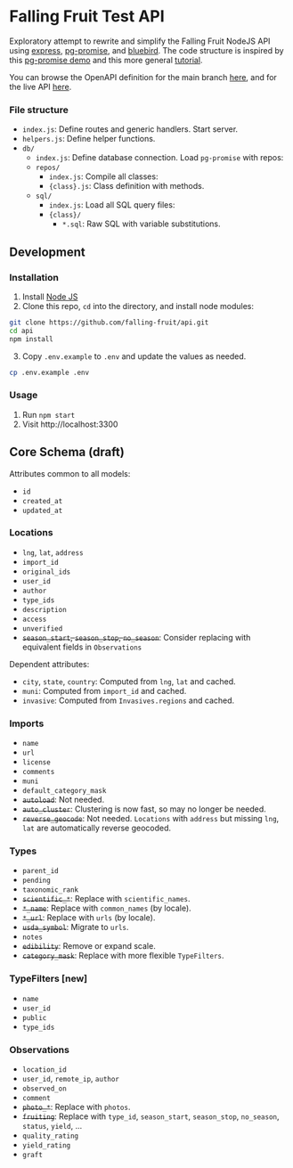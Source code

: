 # Falling Fruit Test API

Exploratory attempt to rewrite and simplify the Falling Fruit NodeJS API using [express](https://github.com/expressjs/express), [pg-promise](https://github.com/vitaly-t/pg-promise), and [bluebird](https://github.com/petkaantonov/bluebird). The code structure is inspired by this [pg-promise demo](https://github.com/vitaly-t/pg-promise-demo) and this more general [tutorial](http://mherman.org/blog/2016/03/13/designing-a-restful-api-with-node-and-postgres/#.WgOMrhNSyEI).

You can browse the OpenAPI definition for the main branch [here](https://petstore.swagger.io/?url=https://raw.githubusercontent.com/falling-fruit/api/main/docs/openapi.yml), and for the live API [here](https://petstore.swagger.io/?url=https://fallingfruit.org/test-api/0.3/openapi.yml).

### File structure

- `index.js`: Define routes and generic handlers. Start server.
- `helpers.js`: Define helper functions.
- `db/`
  - `index.js`: Define database connection. Load `pg-promise` with repos:
  - `repos/`
    - `index.js`: Compile all classes:
    - `{class}.js`: Class definition with methods.
  - `sql/`
    - `index.js`: Load all SQL query files:
    - `{class}/`
      - `*.sql`: Raw SQL with variable substitutions.

## Development

### Installation

1. Install [Node JS](https://nodejs.org/)
2. Clone this repo, `cd` into the directory, and install node modules:

```bash
git clone https://github.com/falling-fruit/api.git
cd api
npm install
```

3. Copy `.env.example` to `.env` and update the values as needed.

```bash
cp .env.example .env
```

### Usage

1. Run `npm start`
2. Visit http://localhost:3300

## Core Schema (draft)

Attributes common to all models:

- `id`
- `created_at`
- `updated_at`

### Locations

- `lng`, `lat`, `address`
- `import_id`
- `original_ids`
- `user_id`
- `author`
- `type_ids`
- `description`
- `access`
- `unverified`
- ~~`season_start`, `season_stop`, `no_season`~~: Consider replacing with equivalent fields in `Observations`

Dependent attributes:

- `city`, `state`, `country`: Computed from `lng`, `lat` and cached.
- `muni`: Computed from `import_id` and cached.
- `invasive`: Computed from `Invasives.regions` and cached.

### Imports

- `name`
- `url`
- `license`
- `comments`
- `muni`
- `default_category_mask`
- ~~`autoload`~~: Not needed.
- ~~`auto_cluster`~~: Clustering is now fast, so may no longer be needed.
- ~~`reverse_geocode`~~: Not needed. `Locations` with `address` but missing `lng`, `lat` are automatically reverse geocoded.

### Types

- `parent_id`
- `pending`
- `taxonomic_rank`
- ~~`scientific_*`~~: Replace with `scientific_names`.
- ~~`*_name`~~: Replace with `common_names` (by locale).
- ~~`*_url`~~: Replace with `urls` (by locale).
- ~~`usda_symbol`~~: Migrate to `urls`.
- `notes`
- ~~`edibility`~~: Remove or expand scale.
- ~~`category_mask`~~: Replace with more flexible `TypeFilters`.

### TypeFilters [new]

- `name`
- `user_id`
- `public`
- `type_ids`

### Observations

- `location_id`
- `user_id`, `remote_ip`, `author`
- `observed_on`
- `comment`
- ~~`photo_*`~~: Replace with `photos`.
- ~~`fruiting`~~: Replace with `type_id`, `season_start`, `season_stop`, `no_season`, `status`, `yield`, ...
- `quality_rating`
- `yield_rating`
- `graft`
